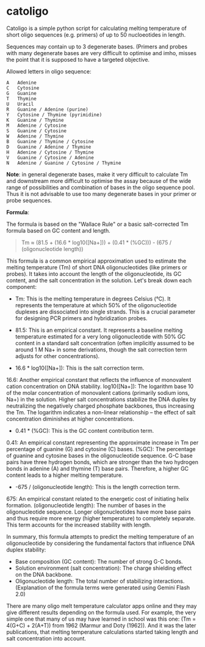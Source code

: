 # catoligo

Catoligo is a simple python script for calculating melting temperature of short oligo sequences (e.g. primers) of up to 50 nucloeotides in length.

Sequences may contain up to 3 degenerate bases. (Primers and probes with many degenerate bases are very difficult to optimise and imho, misses the point that it is supposed to have a targeted objective. 

Allowed letters in oligo sequence:

```
A	Adenine 
C	Cytosine
G	Guanine
T	Thymine
U	Uracil
R	Guanine / Adenine (purine)
Y	Cytosine / Thymine (pyrimidine)
K	Guanine / Thymine
M	Adenine / Cytosine
S	Guanine / Cytosine
W	Adenine / Thymine
B	Guanine / Thymine / Cytosine
D	Guanine / Adenine / Thymine
H	Adenine / Cytosine / Thymine
V	Guanine / Cytosine / Adenine
N	Adenine / Guanine / Cytosine / Thymine

```

**Note**: in general degenerate bases, make it very difficult to calculate Tm and downstream more difficult to optimise the assay because of the wide range of possibilities and combination of bases in the oligo sequence pool. Thus it is not advisable to use too many degenerate bases in your primer or probe sequences.

**Formula**:

The formula is based on the "Wallace Rule" or a basic salt-corrected Tm formula based on GC content and length.

> Tm ≈ (81.5 + (16.6 * log10([Na+])) + (0.41 * (%GC))) - (675 / (oligonucleotide length))

This formula is a common empirical approximation used to estimate the melting temperature (Tm) of short DNA oligonucleotides (like primers or probes). It takes into account the length of the oligonucleotide, its GC content, and the salt concentration in the solution. Let's break down each component:

* Tm: This is the melting temperature in degrees Celsius (°C). It represents the temperature at which 50% of the oligonucleotide duplexes are dissociated into single strands. This is a crucial parameter for designing PCR primers and hybridization probes.

* 81.5: This is an empirical constant. It represents a baseline melting temperature estimated for a very long oligonucleotide with 50% GC content in a standard salt concentration (often implicitly assumed to be around 1 M Na+ in some derivations, though the salt correction term adjusts for other concentrations).

* 16.6 * log10([Na+]): This is the salt correction term.

16.6: Another empirical constant that reflects the influence of monovalent cation concentration on DNA stability.
log10([Na+]): The logarithm base 10 of the molar concentration of monovalent cations (primarily sodium ions, Na+) in the solution. Higher salt concentrations stabilize the DNA duplex by neutralizing the negatively charged phosphate backbones, thus increasing the Tm. The logarithm indicates a non-linear relationship – the effect of salt concentration diminishes at higher concentrations.

* 0.41 * (%GC): This is the GC content contribution term.

0.41: An empirical constant representing the approximate increase in Tm per percentage of guanine (G) and cytosine (C) bases.
(%GC): The percentage of guanine and cytosine bases in the oligonucleotide sequence. G-C base pairs have three hydrogen bonds, which are stronger than the two hydrogen bonds in adenine (A) and thymine (T) base pairs. Therefore, a higher GC content leads to a higher melting temperature.

* -675 / (oligonucleotide length): This is the length correction term.

675: An empirical constant related to the energetic cost of initiating helix formation.
(oligonucleotide length): The number of bases in the oligonucleotide sequence. Longer oligonucleotides have more base pairs and thus require more energy (higher temperature) to completely separate. This term accounts for the increased stability with length.

In summary, this formula attempts to predict the melting temperature of an oligonucleotide by considering the fundamental factors that influence DNA duplex stability:

* Base composition (GC content): The number of strong G-C bonds.
* Solution environment (salt concentration): The charge shielding effect on the DNA backbone.
* Oligonucleotide length: The total number of stabilizing interactions.
(Explanation of the formula terms were generated using Gemini Flash 2.0)

There are many oligo melt temperature calculator apps online and they may give different results depending on the formula used. For example, the very simple one that many of us may have learned in school was this one: (Tm = 4(G+C) + 2(A+T)) from 1962 (Marmur and Doty (1962)). And it was the later publications, that melting temperature calculations started taking length and salt concentration into account. 

